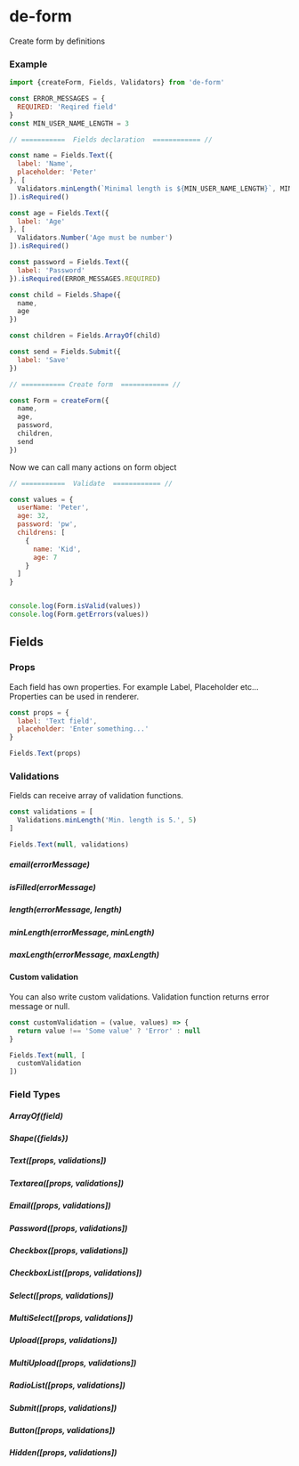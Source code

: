 # de-form
Create form by definitions

### Example
```javascript
import {createForm, Fields, Validators} from 'de-form'

const ERROR_MESSAGES = {
  REQUIRED: 'Reqired field'
}
const MIN_USER_NAME_LENGTH = 3

// ===========  Fields declaration  ============ //

const name = Fields.Text({
  label: 'Name',
  placeholder: 'Peter'
}, [
  Validators.minLength(`Minimal length is ${MIN_USER_NAME_LENGTH}`, MIN_USER_NAME_LENGTH)
]).isRequired()

const age = Fields.Text({
  label: 'Age'
}, [
  Validators.Number('Age must be number')
]).isRequired()

const password = Fields.Text({
  label: 'Password'
}).isRequired(ERROR_MESSAGES.REQUIRED)

const child = Fields.Shape({
  name,
  age
})

const children = Fields.ArrayOf(child)

const send = Fields.Submit({
  label: 'Save'
})

// =========== Create form  ============ //

const Form = createForm({
  name,
  age,
  password,
  children,
  send
})
```

Now we can call many actions on form object

```javascript
// ===========  Validate  ============ //

const values = {
  userName: 'Peter',
  age: 32,
  password: 'pw',
  childrens: [
    {
      name: 'Kid',
      age: 7
    }
  ]
}


console.log(Form.isValid(values))
console.log(Form.getErrors(values))
```

## Fields

### Props

Each field has own properties. For example Label, Placeholder etc... Properties can be used in renderer.

```javascript
const props = {
  label: 'Text field',
  placeholder: 'Enter something...'
}

Fields.Text(props)
```

### Validations

Fields can receive array of validation functions.

```javascript
const validations = [
  Validations.minLength('Min. length is 5.', 5)
]

Fields.Text(null, validations)
```

##### email(errorMessage)

##### isFilled(errorMessage)

##### length(errorMessage, length)

##### minLength(errorMessage, minLength)

##### maxLength(errorMessage, maxLength)

#### Custom validation

You can also write custom validations. Validation function returns error message or null.

```javascript
const customValidation = (value, values) => {
  return value !== 'Some value' ? 'Error' : null
}

Fields.Text(null, [
  customValidation
])
```

### Field Types

##### ArrayOf(field)

##### Shape({fields})

##### Text([props, validations])

##### Textarea([props, validations])

##### Email([props, validations])

##### Password([props, validations])

##### Checkbox([props, validations])

##### CheckboxList([props, validations])

##### Select([props, validations])

##### MultiSelect([props, validations])

##### Upload([props, validations])

##### MultiUpload([props, validations])

##### RadioList([props, validations])

##### Submit([props, validations])

##### Button([props, validations])

##### Hidden([props, validations])